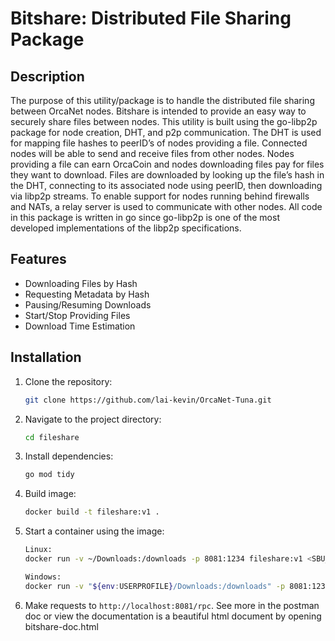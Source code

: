 # Bitshare: Distributed File Sharing Package

## Description
The purpose of this utility/package is to handle the distributed file sharing between OrcaNet nodes. Bitshare is intended to provide an easy way to securely share files between nodes. This utility is built using the go-libp2p package for node creation, DHT, and p2p communication. The DHT is used for mapping file hashes to peerID’s of nodes providing a file. Connected nodes will be able to send and receive files from other nodes. Nodes providing a file can earn OrcaCoin and nodes downloading files pay for files they want to download. Files are downloaded by looking up the file’s hash in the DHT, connecting to its associated node using peerID, then downloading via libp2p streams. To enable support for nodes running behind firewalls and NATs, a relay server is used to communicate with other nodes. All code in this package is written in go since go-libp2p is one of the most developed implementations of the libp2p specifications.


## Features
- Downloading Files by Hash
- Requesting Metadata by Hash
- Pausing/Resuming Downloads
- Start/Stop Providing Files
- Download Time Estimation

## Installation

1. Clone the repository:
    ```sh
    git clone https://github.com/lai-kevin/OrcaNet-Tuna.git
    ```
2. Navigate to the project directory:
    ```sh
    cd fileshare
    ```
3. Install dependencies:
    ```sh
    go mod tidy
    ```
4. Build image:
    ```sh
    docker build -t fileshare:v1 .
    ```

1. Start a container using the image:
    ```sh
    Linux:
    docker run -v ~/Downloads:/downloads -p 8081:1234 fileshare:v1 <SBU_ID> <OPTIONAL: BOOTSTRAP_MULTIADDRESS>

    Windows:
    docker run -v "${env:USERPROFILE}/Downloads:/downloads" -p 8081:1234 fileshare:v1 <SBU_ID> <OPTIONAL: BOOTSTRAP_MULTIADDRESS>

    ```
2. Make requests to `http://localhost:8081/rpc`. See more in the postman doc or view the documentation is a beautiful html document by opening bitshare-doc.html

